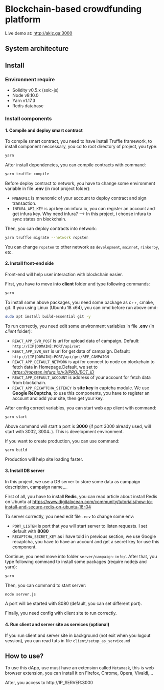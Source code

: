 # Blockchain-based crowdfunding platform
Live demo at: http://akiz.ga:3000
## System architecture

## Install
### Environment require
- Solidity v0.5.x (solc-js)
- Node v8.10.0
- Yarn v1.17.3
- Redis database
### Install components
#### 1. Compile and deploy smart contract
To compile smart contract, you need to have install Truffle framework, to install component neccessary, you cd to root directory of project, you type:

```bash
yarn
```

After install dependencies, you can compile contracts with command:

```bash
yarn truffle compile
```

Before deploy contract to network, you have to change some environment variable in file **.env** (in root project folder):
- ``MNENOMIC`` is mnenomic of your account to deploy contract and sign transaction.
- ``INFURA_API_KEY`` is api key on infura.io, you can register an account and get infura key. Why need infura? --> In this project, i choose infura to sync states on blockchain.

Then, you can deploy contracts into network:

```bash
yarn truffle migrate --network ropsten
```

You can change ``ropsten`` to other network as ``development``, ``mainnet``, ``rinkerby``, etc.
#### 2. Install front-end side
Front-end will help user interaction with blockchain easier.

First, you have to move into **client** folder and type following commands:

```bash
yarn
```

To install some above packages, you need some package as c++, cmake, git. If you using Linux (Ubuntu 18 x64), you can cmd before run above cmd:

 ```bash
sudo apt install build-essential git -y
```

To run correctly, you need edit some environment variables in file **.env** (in *client* folder):
- ``REACT_APP_SVR_POST`` is uri for upload data of campaign. Default: ``http://[IP|DOMAIN]:PORT/api/set``
- ``REACT_APP_SVR_GET`` is uri for get data of campaign. Default: ``http://[IP|DOMAIN]:PORT/api/get/REF_CAMPAIGN``
- ``REACT_APP_DEFAULT_NETWORK`` is api for connect to node on blockchain to fetch data in Homepage.Default, we set to *https://ropsten.infura.io/v3/PROJECT_ID*
- ``REACT_APP_DEFAULT_ACCOUNT`` is address of your account for fetch data from blockchain.
- ``REACT_APP_RECAPTCHA_SITEKEY`` is **site key** in captcha module. We use **Google ReCaptcha**, to use this components, you have to register an account and add your site, then get your key.

After config correct variables, you can start web app client with command:

```bash
yarn start
```

Above command will start a port is **3000** (if port 3000 already used, will start with 3002, 3004..). This is development environment.

If you want to create production, you can use command:

```bash
yarn build
```

Production will help site loading faster.

#### 3. Install DB server
In this project, we use a DB server to store some data as campaign description, campaign name,...

First of all, you have to install **Redis**, you can read article about install Redis on Ubuntu at https://www.digitalocean.com/community/tutorials/how-to-install-and-secure-redis-on-ubuntu-18-04

To server correctly, you need edit file ``.env`` to change some env:
- ``PORT_LISTEN`` is port that you will start server to listen requests. I set default with **8080**
- ``RECAPTCHA_SECRET_KEY`` as i have told in previous section, we use Google recaptcha, you have to have an account and get a secret key for use this component.

Continue, you need move into folder ``server/campaign-info/``. After that, you type following command to install some packages (require nodejs and yarn):

```bash
yarn
```

Then, you can command to start server:

```bash
node server.js
```

A port will be started with 8080 (default, you can set different port).

Finally, you need config with client site to run correctly.

#### 4. Run client and server site as services (optional)
If you run client and server site in background (not exit when you logout session), you can read tuts in file ``client/setup_as_service.md``

## How to use?
To use this dApp, use must have an extension called `Metamask`, this is web browser extension, you can install it on Firefox, Chrome, Opera, Vivaldi,...

After, you access to http://IP_SERVER:3000

